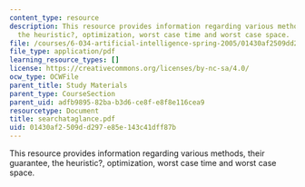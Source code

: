 ```yaml
---
content_type: resource
description: This resource provides information regarding various methods, their guarantee,
  the heuristic?, optimization, worst case time and worst case space.
file: /courses/6-034-artificial-intelligence-spring-2005/01430af2509dd297e85e143c41dff87b_searchataglance.pdf
file_type: application/pdf
learning_resource_types: []
license: https://creativecommons.org/licenses/by-nc-sa/4.0/
ocw_type: OCWFile
parent_title: Study Materials
parent_type: CourseSection
parent_uid: adfb9895-82ba-b3d6-ce8f-e8f8e116cea9
resourcetype: Document
title: searchataglance.pdf
uid: 01430af2-509d-d297-e85e-143c41dff87b
---
```

This resource provides information regarding various methods, their guarantee, the heuristic?, optimization, worst case time and worst case space.